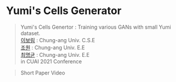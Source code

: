 # Yumi's Cells Generator

> Yumi's Cells Genertor : Training various GANs with small Yumi dataset.<br/>
> [이보림](https://github.com/bo-lim) : Chung-ang Univ. C.S.E<br/>
> [조원](https://github.com/jo-member)  : Chung-ang Univ. E.E<br/>
> [최명균](https://github.com/chunccc1004) : Chung-ang Univ. E.E<br/>
> in CUAI 2021 Conference

> Short Paper
> Video

